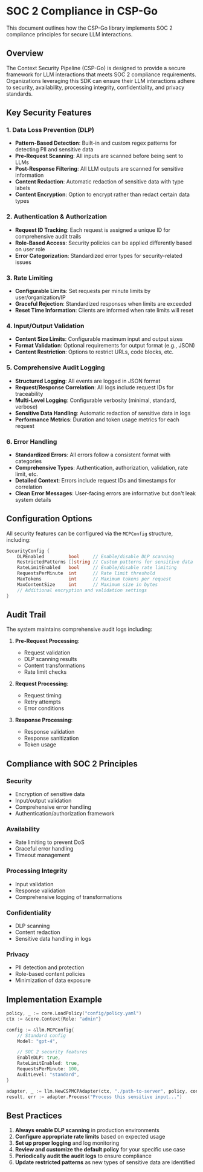 # SOC 2 Compliance in CSP-Go

This document outlines how the CSP-Go library implements SOC 2 compliance principles for secure LLM interactions.

## Overview

The Context Security Pipeline (CSP-Go) is designed to provide a secure framework for LLM interactions that meets SOC 2 compliance requirements. Organizations leveraging this SDK can ensure their LLM interactions adhere to security, availability, processing integrity, confidentiality, and privacy standards.

## Key Security Features

### 1. Data Loss Prevention (DLP)

- **Pattern-Based Detection**: Built-in and custom regex patterns for detecting PII and sensitive data
- **Pre-Request Scanning**: All inputs are scanned before being sent to LLMs
- **Post-Response Filtering**: All LLM outputs are scanned for sensitive information
- **Content Redaction**: Automatic redaction of sensitive data with type labels
- **Content Encryption**: Option to encrypt rather than redact certain data types

### 2. Authentication & Authorization

- **Request ID Tracking**: Each request is assigned a unique ID for comprehensive audit trails
- **Role-Based Access**: Security policies can be applied differently based on user role
- **Error Categorization**: Standardized error types for security-related issues

### 3. Rate Limiting

- **Configurable Limits**: Set requests per minute limits by user/organization/IP
- **Graceful Rejection**: Standardized responses when limits are exceeded
- **Reset Time Information**: Clients are informed when rate limits will reset

### 4. Input/Output Validation

- **Content Size Limits**: Configurable maximum input and output sizes
- **Format Validation**: Optional requirements for output format (e.g., JSON)
- **Content Restriction**: Options to restrict URLs, code blocks, etc.

### 5. Comprehensive Audit Logging

- **Structured Logging**: All events are logged in JSON format
- **Request/Response Correlation**: All logs include request IDs for traceability
- **Multi-Level Logging**: Configurable verbosity (minimal, standard, verbose)
- **Sensitive Data Handling**: Automatic redaction of sensitive data in logs
- **Performance Metrics**: Duration and token usage metrics for each request

### 6. Error Handling

- **Standardized Errors**: All errors follow a consistent format with categories
- **Comprehensive Types**: Authentication, authorization, validation, rate limit, etc.
- **Detailed Context**: Errors include request IDs and timestamps for correlation
- **Clean Error Messages**: User-facing errors are informative but don't leak system details

## Configuration Options

All security features can be configured via the `MCPConfig` structure, including:

```go
SecurityConfig {
    DLPEnabled         bool     // Enable/disable DLP scanning
    RestrictedPatterns []string // Custom patterns for sensitive data
    RateLimitEnabled   bool     // Enable/disable rate limiting
    RequestsPerMinute  int      // Rate limit threshold
    MaxTokens          int      // Maximum tokens per request
    MaxContentSize     int      // Maximum size in bytes
    // Additional encryption and validation settings
}
```

## Audit Trail

The system maintains comprehensive audit logs including:

1. **Pre-Request Processing**:

   - Request validation
   - DLP scanning results
   - Content transformations
   - Rate limit checks

2. **Request Processing**:

   - Request timing
   - Retry attempts
   - Error conditions

3. **Response Processing**:
   - Response validation
   - Response sanitization
   - Token usage

## Compliance with SOC 2 Principles

### Security

- Encryption of sensitive data
- Input/output validation
- Comprehensive error handling
- Authentication/authorization framework

### Availability

- Rate limiting to prevent DoS
- Graceful error handling
- Timeout management

### Processing Integrity

- Input validation
- Response validation
- Comprehensive logging of transformations

### Confidentiality

- DLP scanning
- Content redaction
- Sensitive data handling in logs

### Privacy

- PII detection and protection
- Role-based content policies
- Minimization of data exposure

## Implementation Example

```go
policy, _ := core.LoadPolicy("config/policy.yaml")
ctx := &core.Context{Role: "admin"}

config := &llm.MCPConfig{
    // Standard config
    Model: "gpt-4",

    // SOC 2 security features
    EnableDLP: true,
    RateLimitEnabled: true,
    RequestsPerMinute: 100,
    AuditLevel: "standard",
}

adapter, _ := llm.NewCSPMCPAdapter(ctx, "./path-to-server", policy, config)
result, err := adapter.Process("Process this sensitive input...")
```

## Best Practices

1. **Always enable DLP scanning** in production environments
2. **Configure appropriate rate limits** based on expected usage
3. **Set up proper logging** and log monitoring
4. **Review and customize the default policy** for your specific use case
5. **Periodically audit the audit logs** to ensure compliance
6. **Update restricted patterns** as new types of sensitive data are identified
